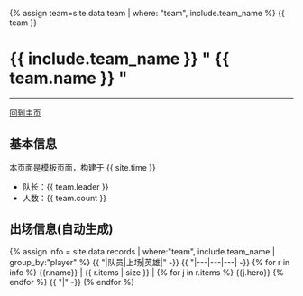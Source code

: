 
{% assign team=site.data.team | where: "team", include.team_name  %}
{{ team }}
# {{ include.team_name }} " {{ team.name }} "
---
[回到主页](README.md)

## 基本信息
本页面是模板页面，构建于 {{ site.time }}

- 队长：{{ team.leader }}
- 人数：{{ team.count }}

## 出场信息(自动生成)

{% assign info = site.data.records | where:"team", include.team_name | group_by:"player" %}
{{ "|队员|上场|英雄|" -}}
{{ "|---|---|---| -}}
{% for r in info %}
  {{r.name}}  |  {{ r.items | size }} |  {% for j in r.items %}  {{j.hero}}  {% endfor %}  {{ "|" -}}
{% endfor %}
